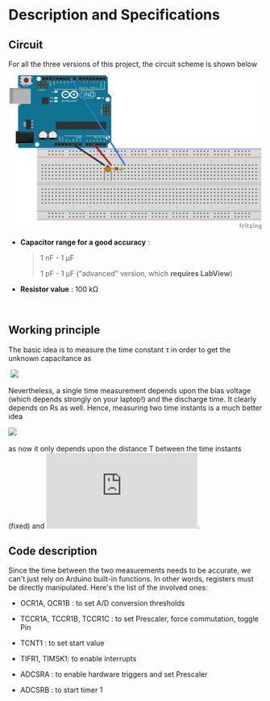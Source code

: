 # Description and Specifications

## Circuit

For all the three versions of this project, the circuit scheme is shown below
<p align="center">
  <img src="scheme.png" width="500" title="hover text">
</p>

* **Capacitor range for a good accuracy** : 

  > 1 nF - 1 &mu;F  
  >
  > 1 pF - 1 &mu;F ("advanced" version, which **requires LabView**) 

* **Resistor value** : 100 k&Omega;   

​	

## Working principle
The basic idea is to measure the time constant &tau; in order to get the unknown capacitance as

​														 ![](https://latex.codecogs.com/svg.latex?C_x=\frac{\tau}{R_s})

Nevertheless, a single time measurement depends upon the bias voltage (which depends strongly on your laptop!) and the discharge time. It clearly depends on Rs as well. Hence, measuring two time instants is a much better idea

![](https://latex.codecogs.com/svg.latex?C_x=\frac{\tau}{R_s}=\frac{T}{R_slog(V_0/V_1)})

as now it only depends upon the distance T between the time instants (fixed) and ![](https://latex.codecogs.com/svg.latex?V_0/V_1).



## Code description

Since the time between the two measurements needs to be accurate, we can't just rely on Arduino built-in functions. In other words, registers must be directly manipulated. Here's the list of the involved ones:

* OCR1A, OCR1B : to set A/D conversion thresholds

* TCCR1A, TCCR1B, TCCR1C : to set Prescaler, force commutation, toggle Pin

* TCNT1 : to set start value

* TIFR1, TIMSK1: to enable interrupts

* ADCSRA : to enable hardware triggers and set Prescaler 

* ADCSRB : to start timer 1

  



